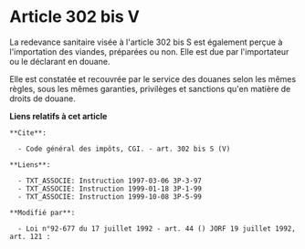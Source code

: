 # Article 302 bis V

La redevance sanitaire visée à l'article 302 bis S est également perçue à l'importation des viandes, préparées ou non. Elle
est due par l'importateur ou le déclarant en douane. 

Elle est constatée et recouvrée par le service des douanes selon les mêmes règles, sous les mêmes garanties, privilèges et
sanctions qu'en matière de droits de douane.

**Liens relatifs à cet article**

	**Cite**:

	  - Code général des impôts, CGI. - art. 302 bis S (V)

	**Liens**:

	  - TXT_ASSOCIE: Instruction 1997-03-06 3P-3-97
	  - TXT_ASSOCIE: Instruction 1999-01-18 3P-1-99
	  - TXT_ASSOCIE: Instruction 1999-10-08 3P-5-99

	**Modifié par**:

	  - Loi n°92-677 du 17 juillet 1992 - art. 44 () JORF 19 juillet 1992, art. 121 :

